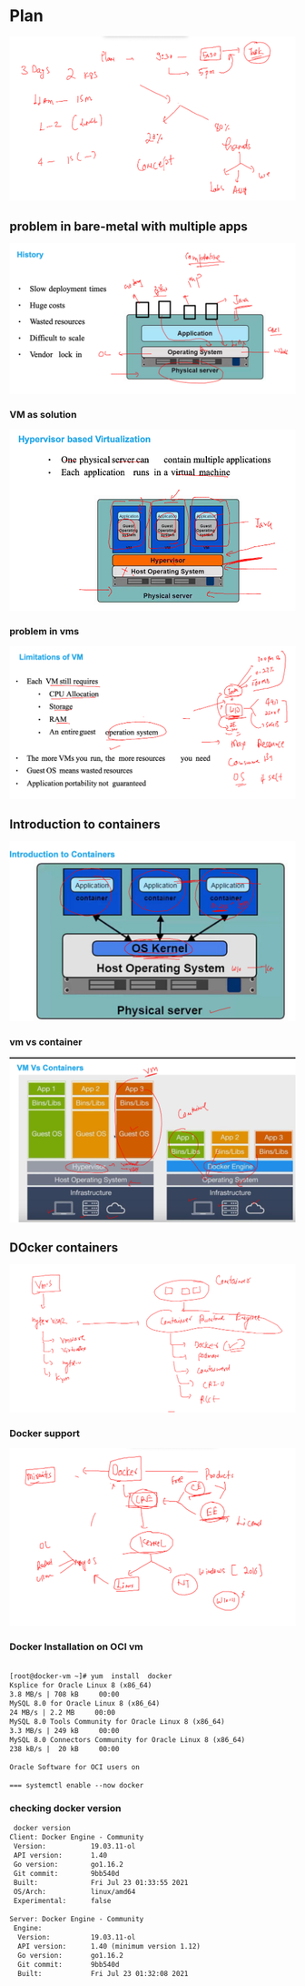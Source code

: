 # Plan 

<img src="plan.png">


## problem in bare-metal with multiple apps 

<img src="apps.png">

### VM as solution 

<img src="vms.png">

### problem in vms

<img src="vmprob.png">

## Introduction to containers

<img src="cont.png">

### vm vs container 

<img src="vmvscont.png">

## DOcker containers 

<img src="dc.png">

### Docker support 

<img src="docker.png">

### Docker Installation on OCI vm 

```
 
[root@docker-vm ~]# yum  install  docker 
Ksplice for Oracle Linux 8 (x86_64)                                                    3.8 MB/s | 708 kB     00:00    
MySQL 8.0 for Oracle Linux 8 (x86_64)                                                   24 MB/s | 2.2 MB     00:00    
MySQL 8.0 Tools Community for Oracle Linux 8 (x86_64)                                  3.3 MB/s | 249 kB     00:00    
MySQL 8.0 Connectors Community for Oracle Linux 8 (x86_64)                             238 kB/s |  20 kB     00:00    

Oracle Software for OCI users on 

=== systemctl enable --now docker 
```

### checking docker version 

```
 docker version 
Client: Docker Engine - Community
 Version:           19.03.11-ol
 API version:       1.40
 Go version:        go1.16.2
 Git commit:        9bb540d
 Built:             Fri Jul 23 01:33:55 2021
 OS/Arch:           linux/amd64
 Experimental:      false

Server: Docker Engine - Community
 Engine:
  Version:          19.03.11-ol
  API version:      1.40 (minimum version 1.12)
  Go version:       go1.16.2
  Git commit:       9bb540d
  Built:            Fri Jul 23 01:32:08 2021
```

